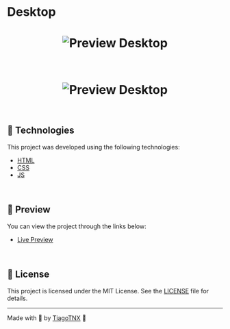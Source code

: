 # Desktop

<h1 align="center">
    <img alt="Preview Desktop" title="Preview Desktop" src=".github/site-desktop 1.png" />
</h1>

<br>

<h1 align="center">
    <img alt="Preview Desktop" title="Preview Desktop" src=".github/site-desktop-2.png" />
</h1>

<br>

## 🧪 Technologies

This project was developed using the following technologies:

- [HTML](https://developer.mozilla.org/pt-BR/docs/Web/HTML/Element)
- [CSS](https://developer.mozilla.org/pt-BR/docs/Web/CSS)
- [JS](https://developer.mozilla.org/pt-BR/docs/Web/JavaScript)

<br>

## 🔖 Preview

You can view the project through the links below:

- [Live Preview](https://628527df5936cb0c3ee63e3d--tubular-rugelach-653198.netlify.app/)

<br>


## 📝 License

This project is licensed under the MIT License. See the [LICENSE](LICENSE) file for details.

---

Made with 💜 by [TiagoTNX](https://github.com/TiagoTNX) 👋
